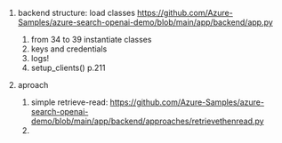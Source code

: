 
1. backend structure: load classes  https://github.com/Azure-Samples/azure-search-openai-demo/blob/main/app/backend/app.py 
   1. from 34 to 39 instantiate classes
   2. keys and credentials
   3. logs!
   4. setup_clients() p.211

2. aproach
   1. simple retrieve-read: https://github.com/Azure-Samples/azure-search-openai-demo/blob/main/app/backend/approaches/retrievethenread.py 
   2. 